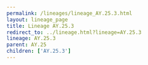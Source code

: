 ```yaml
---
permalink: /lineages/lineage_AY.25.3.html
layout: lineage_page
title: Lineage AY.25.3
redirect_to: ../lineage.html?lineage=AY.25.3
lineage: AY.25.3
parent: AY.25
children: ['AY.25.3']
---
```

